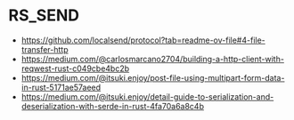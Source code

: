 # RS_SEND

- https://github.com/localsend/protocol?tab=readme-ov-file#4-file-transfer-http
- https://medium.com/@carlosmarcano2704/building-a-http-client-with-reqwest-rust-c049cbe4bc2b
- https://medium.com/@itsuki.enjoy/post-file-using-multipart-form-data-in-rust-5171ae57aeed
- https://medium.com/@itsuki.enjoy/detail-guide-to-serialization-and-deserialization-with-serde-in-rust-4fa70a6a8c4b
